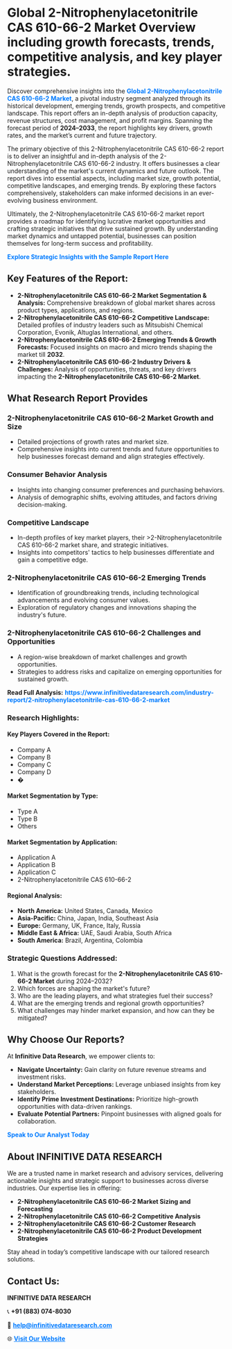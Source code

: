 <h1>Global 2-Nitrophenylacetonitrile CAS 610-66-2 Market Overview including growth forecasts, trends, competitive analysis, and key player strategies.</h1>
<p>
Discover comprehensive insights into the 
<a href="https://www.infinitivedataresearch.com/industry-report/2-nitrophenylacetonitrile-cas-610-66-2-market" rel="dofollow" style="color: #007BFF; text-decoration: none;"><strong>Global 2-Nitrophenylacetonitrile CAS 610-66-2 Market</strong></a>, a pivotal industry segment analyzed through its historical development, emerging trends, growth prospects, and competitive landscape. This report offers an in-depth analysis of production capacity, revenue structures, cost management, and profit margins. Spanning the forecast period of <strong>2024–2033</strong>, the report highlights key drivers, growth rates, and the market’s current and future trajectory.
</p>
<p>
The primary objective of this 2-Nitrophenylacetonitrile CAS 610-66-2 report is to deliver an insightful and in-depth analysis of the 2-Nitrophenylacetonitrile CAS 610-66-2 industry. It offers businesses a clear understanding of the market's current dynamics and future outlook. The report dives into essential aspects, including market size, growth potential, competitive landscapes, and emerging trends. By exploring these factors comprehensively, stakeholders can make informed decisions in an ever-evolving business environment.
</p>
<p>
Ultimately, the 2-Nitrophenylacetonitrile CAS 610-66-2 market report provides a roadmap for identifying lucrative market opportunities and crafting strategic initiatives that drive sustained growth. By understanding market dynamics and untapped potential, businesses can position themselves for long-term success and profitability.
</p>
<p>
<a href="https://www.infinitivedataresearch.com/request-sample/reportId=101890" style="color: #007BFF; text-decoration: none;"><strong>Explore Strategic Insights with the Sample Report Here</strong></a>
</p>

<h2>Key Features of the Report:</h2>
<ul>
<li><strong>2-Nitrophenylacetonitrile CAS 610-66-2 Market Segmentation & Analysis:</strong> Comprehensive breakdown of global market shares across product types, applications, and regions.</li>
<li><strong>2-Nitrophenylacetonitrile CAS 610-66-2 Competitive Landscape:</strong> Detailed profiles of industry leaders such as Mitsubishi Chemical Corporation, Evonik, Altuglas International, and others.</li>
<li><strong>2-Nitrophenylacetonitrile CAS 610-66-2 Emerging Trends & Growth Forecasts:</strong> Focused insights on macro and micro trends shaping the market till <strong>2032</strong>.</li>
<li><strong>2-Nitrophenylacetonitrile CAS 610-66-2 Industry Drivers & Challenges:</strong> Analysis of opportunities, threats, and key drivers impacting the <strong>2-Nitrophenylacetonitrile CAS 610-66-2 Market</strong>.</li>
</ul>

<h2>What Research Report Provides</h2>
<h3>2-Nitrophenylacetonitrile CAS 610-66-2 Market Growth and Size</h3>
<ul>
<li>Detailed projections of growth rates and market size.</li>
<li>Comprehensive insights into current trends and future opportunities to help businesses forecast demand and align strategies effectively.</li>
</ul>

<h3>Consumer Behavior Analysis</h3>
<ul>
<li>Insights into changing consumer preferences and purchasing behaviors.</li>
<li>Analysis of demographic shifts, evolving attitudes, and factors driving decision-making.</li>
</ul>

<h3>Competitive Landscape</h3>
<ul>
<li>In-depth profiles of key market players, their >2-Nitrophenylacetonitrile CAS 610-66-2 market share, and strategic initiatives.</li>
<li>Insights into competitors' tactics to help businesses differentiate and gain a competitive edge.</li>
</ul>

<h3>2-Nitrophenylacetonitrile CAS 610-66-2 Emerging Trends</h3>
<ul>
<li>Identification of groundbreaking trends, including technological advancements and evolving consumer values.</li>
<li>Exploration of regulatory changes and innovations shaping the industry's future.</li>
</ul>

<h3>2-Nitrophenylacetonitrile CAS 610-66-2 Challenges and Opportunities</h3>
<ul>
<li>A region-wise breakdown of market challenges and growth opportunities.</li>
<li>Strategies to address risks and capitalize on emerging opportunities for sustained growth.</li>
</ul>
<p><strong>Read Full Analysis:</strong> <a href="https://www.infinitivedataresearch.com/industry-report/2-nitrophenylacetonitrile-cas-610-66-2-market" rel="dofollow" style="color: #007BFF; text-decoration: none;"><strong>https://www.infinitivedataresearch.com/industry-report/2-nitrophenylacetonitrile-cas-610-66-2-market</strong></a></p>
<h3>Research Highlights:</h3>
<h4>Key Players Covered in the Report:</h4>
<ul><li>Company A</li><li>Company B</li><li>Company C</li><li>Company D</li><li>�</li></ul>
<h4>Market Segmentation by Type:</h4>
<ul><li>Type A</li><li>Type B</li><li>Others</li></ul>
<h4>Market Segmentation by Application:</h4>
<ul><li>Application A</li><li>Application B</li><li>Application C</li><li>2-Nitrophenylacetonitrile CAS 610-66-2</li></ul>

<h4>Regional Analysis:</h4>
<ul>
<li><strong>North America:</strong> United States, Canada, Mexico</li>
<li><strong>Asia-Pacific:</strong> China, Japan, India, Southeast Asia</li>
<li><strong>Europe:</strong> Germany, UK, France, Italy, Russia</li>
<li><strong>Middle East & Africa:</strong> UAE, Saudi Arabia, South Africa</li>
<li><strong>South America:</strong> Brazil, Argentina, Colombia</li>
</ul>

<h3>Strategic Questions Addressed:</h3>
<ol>
<li>What is the growth forecast for the <strong>2-Nitrophenylacetonitrile CAS 610-66-2 Market</strong> during 2024–2032?</li>
<li>Which forces are shaping the market's future?</li>
<li>Who are the leading players, and what strategies fuel their success?</li>
<li>What are the emerging trends and regional growth opportunities?</li>
<li>What challenges may hinder market expansion, and how can they be mitigated?</li>
</ol>

<h2>Why Choose Our Reports?</h2>
<p>At <strong>Infinitive Data Research</strong>, we empower clients to:</p>
<ul>
<li><strong>Navigate Uncertainty:</strong> Gain clarity on future revenue streams and investment risks.</li>
<li><strong>Understand Market Perceptions:</strong> Leverage unbiased insights from key stakeholders.</li>
<li><strong>Identify Prime Investment Destinations:</strong> Prioritize high-growth opportunities with data-driven rankings.</li>
<li><strong>Evaluate Potential Partners:</strong> Pinpoint businesses with aligned goals for collaboration.</li>
</ul>
<p><a href="https://www.infinitivedataresearch.com/industry-report/2-nitrophenylacetonitrile-cas-610-66-2-market" rel="dofollow" style="color: #007BFF; text-decoration: none;"><strong>Speak to Our Analyst Today</strong></a></p>

<h2>About INFINITIVE DATA RESEARCH</h2>
<p>We are a trusted name in market research and advisory services, delivering actionable insights and strategic support to businesses across diverse industries. Our expertise lies in offering:</p>
<ul>
<li><strong>2-Nitrophenylacetonitrile CAS 610-66-2 Market Sizing and Forecasting</strong></li>
<li><strong>2-Nitrophenylacetonitrile CAS 610-66-2 Competitive Analysis</strong></li>
<li><strong>2-Nitrophenylacetonitrile CAS 610-66-2 Customer Research</strong></li>
<li><strong>2-Nitrophenylacetonitrile CAS 610-66-2 Product Development Strategies</strong></li>
</ul>
<p>Stay ahead in today’s competitive landscape with our tailored research solutions.</p>

<h2>Contact Us:</h2>
<p><strong>INFINITIVE DATA RESEARCH</strong></p>
<p>📞 <strong>+91 (883) 074-8030</strong></p>
<p>📧 <strong><a href="mailto:help@infinitivedataresearch.com" style="color: #007BFF;">help@infinitivedataresearch.com</a></strong></p>
<p>🌐 <strong><a href="https://www.infinitivedataresearch.com" rel="dofollow" style="color: #007BFF;">Visit Our Website</a></strong></p>